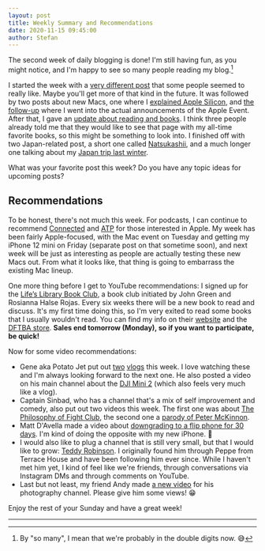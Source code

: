```yaml
---
layout: post
title: Weekly Summary and Recommendations
date: 2020-11-15 09:45:00
author: Stefan
---
```


The second week of daily blogging is done! I'm still having fun, as you might notice, and I'm happy to see so many people reading my blog.[^1]

I started the week with a [very different post](/2020/11/09/nothing-and-everything/) that some people seemed to really like. Maybe you'll get more of that kind in the future. It was followed by two posts about new Macs, one where I [explained Apple Silicon](/2020/11/10/apple-silicon/), and [the follow-up](/2020/11/11/m1-new-macs/) where I went into the actual announcements of the Apple Event. After that, I gave an [update about reading and books](/2020/11/12/reading-update/). I think three people already told me that they would like to see that page with my all-time favorite books, so this might be something to look into. I finished off with two Japan-related post, a short one called [Natsukashii](/2020/11/13/natsukashii/), and a much longer one talking about my [Japan trip last winter](/2020/11/14/japan-trip/).

What was your favorite post this week? Do you have any topic ideas for upcoming posts?

## Recommendations
To be honest, there's not much this week. For podcasts, I can continue to recommend [Connected](https://www.relay.fm/connected) and [ATP](https://atp.fm) for those interested in Apple. My week has been fairly Apple-focused, with the Mac event on Tuesday and getting my iPhone 12 mini on Friday (separate post on that sometime soon), and next week will be just as interesting as people are actually testing these new Macs out. From what it looks like, that thing is going to embarrass the existing Mac lineup.

One more thing before I get to YouTube recommendations: I signed up for the [Life’s Library Book Club](https://www.lifeslibrarybookclub.com), a book club initiated by John Green and Rosianna Halse Rojas. Every six weeks there will be a new book to read and discuss. It's my first time doing this, so I'm very exited to read some books that I usually wouldn't read. You can find my info on their [website](https://www.lifeslibrarybookclub.com) and the [DFTBA store](https://store.dftba.com/collections/all/products/lifes-library-subscription-pay-every-6-weeks). **Sales end tomorrow (Monday), so if you want to participate, be quick!**

Now for some video recommendations:
- Gene aka Potato Jet put out [two](https://youtu.be/oUE-F3Zn7i4) [vlogs](https://youtu.be/2grrgdHwjww) this week. I love watching these and I'm always looking forward to the next one. He also posted a video on his main channel about the [DJI Mini 2](https://youtu.be/8dyVPi6RxlE) (which also feels very much like a vlog).
- Captain Sinbad, who has a channel that's a mix of self improvement and comedy, also put out two videos this week. The first one was about [The Philosophy of Fight Club](https://youtu.be/yrrEgemNbRY), the second one a [parody of Peter McKinnon](https://youtu.be/ogClXOVEtlU).
- Matt D'Avella made a video about [downgrading to a flip phone for 30 days](https://youtu.be/4nX5jwa2QTs). I'm kind of doing the opposite with my new iPhone. 🙈
- I would also like to plug a channel that is still very small, but that I would like to grow: [Teddy Robinson](https://www.youtube.com/c/Teddyrobz). I originally found him through Peppe from Terrace House and have been following him ever since. While I haven't met him yet, I kind of feel like we're friends, through conversations via Instagram DMs and through comments on YouTube.
- Last but not least, my friend Andy made [a new video](https://youtu.be/a4MGmSfvpsY) for his photography channel. Please give him some views! 😁

Enjoy the rest of your Sunday and have a great week!

---
[^1]: By "so many", I mean that we're probably in the double digits now. 😅